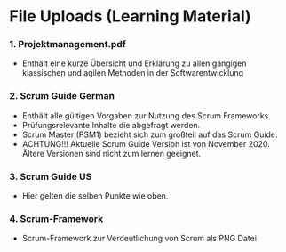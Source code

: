 # File Uploads (Learning Material)

### 1. Projektmanagement.pdf

- Enthält eine kurze Übersicht und Erklärung zu allen gängigen klassischen und agilen Methoden in der Softwarentwicklung

### 2. Scrum Guide German

- Enthält alle gültigen Vorgaben zur Nutzung des Scrum Frameworks.
- Prüfungsrelevante Inhalte die abgefragt werden.
- Scrum Master (PSM1) bezieht sich zum großteil auf das Scrum Guide.
- ACHTUNG!!! Aktuelle Scrum Guide Version ist von November 2020. Ältere Versionen sind nicht zum lernen geeignet.

### 3. Scrum Guide US

- Hier gelten die selben Punkte wie oben.

### 4. Scrum-Framework

- Scrum-Framework zur Verdeutlichung von Scrum als PNG Datei
